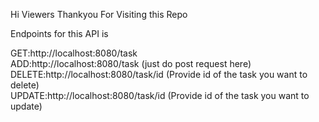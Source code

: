 Hi Viewers Thankyou For Visiting this Repo 

Endpoints for this API is 

GET:http://localhost:8080/task
</br>
ADD:http://localhost:8080/task (just do post request here)
</br>
DELETE:http://localhost:8080/task/id       (Provide id of the task you want to delete)
</br>
UPDATE:http://localhost:8080/task/id       (Provide id of the task you want to update)

